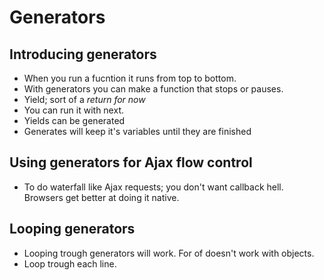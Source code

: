 # Generators

## Introducing generators
* When you run a fucntion it runs from top to bottom.
* With generators you can make a function that stops or pauses.
* Yield; sort of a *return for now*
* You can run it with next.
* Yields can be generated
* Generates will keep it's variables until they are finished

## Using generators for Ajax flow control
* To do waterfall like Ajax requests; you don't want callback hell. Browsers get better at doing it native.

## Looping generators
* Looping trough generators will work. For of doesn't work with objects.
* Loop trough each line.